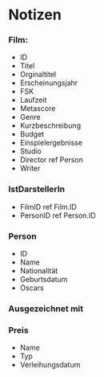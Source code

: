 # Notizen

### Film:
* ID
* Titel
* Orginaltitel
* Erscheinungsjahr
* FSK
* Laufzeit
* Metascore
* Genre
* Kurzbeschreibung
* Budget
* Einspielergebnisse
* Studio
* Director ref Person
* Writer

### IstDarstellerIn
* FilmID ref Film.ID
* PersonID ref Person.ID

### Person
* ID
* Name
* Nationalität
* Geburtsdatum
* Oscars

### Ausgezeichnet mit

### Preis
* Name
* Typ
* Verleihungsdatum

